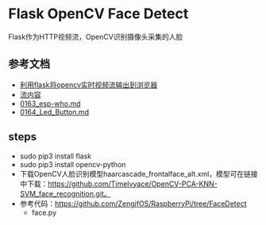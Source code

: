 # Flask OpenCV Face Detect

Flask作为HTTP视频流，OpenCV识别摄像头采集的人脸

## 参考文档

* [利用flask将opencv实时视频流输出到浏览器](https://www.cnblogs.com/arkenstone/p/7159615.html)
* [流内容](https://dormousehole.readthedocs.io/en/latest/patterns/streaming.html)
* [0163_esp-who.md](0163_esp-who.md)
* [0164_Led_Button.md](0164_Led_Button.md)

## steps

* sudo pip3 install flask
* sudo pip3 install opencv-python
* 下载OpenCV人脸识别模型haarcascade_frontalface_alt.xml，模型可在链接中下载：https://github.com/TimeIvyace/OpenCV-PCA-KNN-SVM_face_recognition.git。
* 参考代码：https://github.com/ZengjfOS/RaspberryPi/tree/FaceDetect
  * face.py